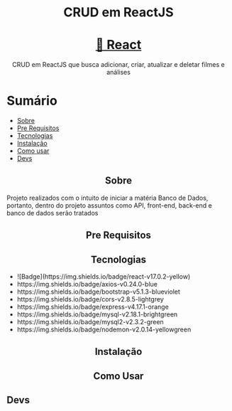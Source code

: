<h1 align="center">CRUD em ReactJS</h1>

<h1 align="center">
    <a href="https://pt-br.reactjs.org/">🔗 React</a>
</h1>
<p align="center">CRUD em ReactJS que busca adicionar, criar, atualizar e deletar filmes e análises</p>

Sumário
=================
<!--ts-->
   * [Sobre](#Sobre)
   * [Pre Requisitos](#pre-requisitos)
   * [Tecnologias](#tecnologias)
   * [Instalação](#instalacao)
   * [Como usar](#como-usar)
   * [Devs](#devs)
<!--te-->

<h2 align="center">Sobre</h2>
<p>Projeto realizados com o intuito de iniciar a matéria Banco de Dados, portanto, dentro do projeto assuntos como API, front-end, back-end e banco de dados serão tratados</p>

<h2 align="center">Pre Requisitos</h2>


<h2 align="center">Tecnologias</h2>
<ul>
    <li>![Badge](https://img.shields.io/badge/react-v17.0.2-yellow)</li>
    <li>https://img.shields.io/badge/axios-v0.24.0-blue</li>
    <li>https://img.shields.io/badge/bootstrap-v5.1.3-blueviolet</li>
    <li>https://img.shields.io/badge/cors-v2.8.5-lightgrey</li>
    <li>https://img.shields.io/badge/express-v4.17.1-orange</li>
    <li>https://img.shields.io/badge/mysql-v2.18.1-brightgreen</li>
    <li>https://img.shields.io/badge/mysql2-v2.3.2-green</li>
    <li>https://img.shields.io/badge/nodemon-v2.0.14-yellowgreen</li>
</ul>

<h2 align="center">Instalação</h2>


<h2 align="center">Como Usar</h2>


<h2>Devs</h2>
